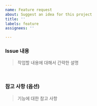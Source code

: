 ```yaml
---
name: Feature request
about: Suggest an idea for this project
title: ''
labels: feature
assignees: ''

---
```


### Issue 내용
> 작업할 내용에 대해서 간략한 설명

<br />

### 참고 사항 (옵션)
> 기능에 대한 참고 사항
